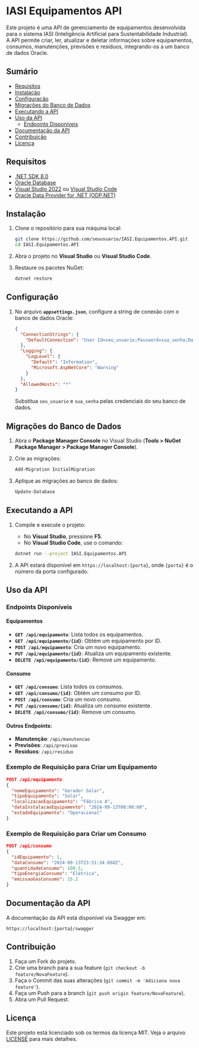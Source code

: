 
# IASI Equipamentos API

Este projeto é uma API de gerenciamento de equipamentos desenvolvida para o sistema IASI (Inteligência Artificial para Sustentabilidade Industrial). A API permite criar, ler, atualizar e deletar informações sobre equipamentos, consumos, manutenções, previsões e resíduos, integrando-os a um banco de dados Oracle.

## Sumário

- [Requisitos](#requisitos)
- [Instalação](#instalação)
- [Configuração](#configuração)
- [Migrações do Banco de Dados](#migrações-do-banco-de-dados)
- [Executando a API](#executando-a-api)
- [Uso da API](#uso-da-api)
  - [Endpoints Disponíveis](#endpoints-disponíveis)
- [Documentação da API](#documentação-da-api)
- [Contribuição](#contribuição)
- [Licença](#licença)

## Requisitos

- [.NET SDK 8.0](https://dotnet.microsoft.com/download/dotnet/8.0)
- [Oracle Database](https://www.oracle.com/database/)
- [Visual Studio 2022](https://visualstudio.microsoft.com/) ou [Visual Studio Code](https://code.visualstudio.com/)
- [Oracle Data Provider for .NET (ODP.NET)](https://www.oracle.com/database/technologies/dotnet-odacdeploy-downloads.html)

## Instalação

1. Clone o repositório para sua máquina local:

   ```bash
   git clone https://github.com/seuusuario/IASI.Equipamentos.API.git
   cd IASI.Equipamentos.API
   ```

2. Abra o projeto no **Visual Studio** ou **Visual Studio Code**.

3. Restaure os pacotes NuGet:

   ```bash
   dotnet restore
   ```

## Configuração

1. No arquivo **`appsettings.json`**, configure a string de conexão com o banco de dados Oracle:

   ```json
   {
     "ConnectionStrings": {
       "DefaultConnection": "User Id=seu_usuario;Password=sua_senha;Data Source=(DESCRIPTION=(ADDRESS_LIST=(ADDRESS=(PROTOCOL=TCP)(HOST=oracle.fiap.com.br)(PORT=1521)))(CONNECT_DATA=(SERVICE_NAME=ORCL)))"
     },
     "Logging": {
       "LogLevel": {
         "Default": "Information",
         "Microsoft.AspNetCore": "Warning"
       }
     },
     "AllowedHosts": "*"
   }
   ```

   Substitua `seu_usuario` e `sua_senha` pelas credenciais do seu banco de dados.

## Migrações do Banco de Dados

1. Abra o **Package Manager Console** no Visual Studio (**Tools > NuGet Package Manager > Package Manager Console**).

2. Crie as migrações:

   ```powershell
   Add-Migration InitialMigration
   ```

3. Aplique as migrações ao banco de dados:

   ```powershell
   Update-Database
   ```

## Executando a API

1. Compile e execute o projeto:

   - No **Visual Studio**, pressione **F5**.
   - No **Visual Studio Code**, use o comando:

   ```bash
   dotnet run --project IASI.Equipamentos.API
   ```

2. A API estará disponível em `https://localhost:{porta}`, onde `{porta}` é o número da porta configurado.

## Uso da API

### Endpoints Disponíveis

#### **Equipamentos**

- **`GET /api/equipamento`**: Lista todos os equipamentos.
- **`GET /api/equipamento/{id}`**: Obtém um equipamento por ID.
- **`POST /api/equipamento`**: Cria um novo equipamento.
- **`PUT /api/equipamento/{id}`**: Atualiza um equipamento existente.
- **`DELETE /api/equipamento/{id}`**: Remove um equipamento.

#### **Consumo**

- **`GET /api/consumo`**: Lista todos os consumos.
- **`GET /api/consumo/{id}`**: Obtém um consumo por ID.
- **`POST /api/consumo`**: Cria um novo consumo.
- **`PUT /api/consumo/{id}`**: Atualiza um consumo existente.
- **`DELETE /api/consumo/{id}`**: Remove um consumo.

#### **Outros Endpoints:**

- **Manutenção**: `/api/manutencao`
- **Previsões**: `/api/previsao`
- **Resíduos**: `/api/residuo`

### Exemplo de Requisição para Criar um Equipamento

```json
POST /api/equipamento
{
  "nomeEquipamento": "Gerador Solar",
  "tipoEquipamento": "Solar",
  "localizacaoEquipamento": "Fábrica A",
  "dataInstalacaoEquipamento": "2024-09-13T00:00:00",
  "estadoEquipamento": "Operacional"
}
```

### Exemplo de Requisição para Criar um Consumo

```json
POST /api/consumo
{
  "idEquipamento": 1,
  "dataConsumo": "2024-09-13T23:51:34.668Z",
  "quantidadeConsumo": 100.5,
  "tipoEnergiaConsumo": "Elétrica",
  "emissaoGasConsumo": 15.2
}
```

## Documentação da API

A documentação da API está disponível via Swagger em:

```
https://localhost:{porta}/swagger
```

## Contribuição

1. Faça um Fork do projeto.
2. Crie uma branch para a sua feature (`git checkout -b feature/NovaFeature`).
3. Faça o Commit das suas alterações (`git commit -m 'Adiciona nova feature'`).
4. Faça um Push para a branch (`git push origin feature/NovaFeature`).
5. Abra um Pull Request.

## Licença

Este projeto está licenciado sob os termos da licença MIT. Veja o arquivo [LICENSE](LICENSE) para mais detalhes.
